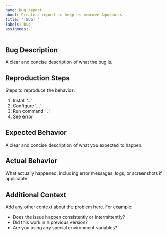 ```yaml
---
name: Bug report
about: Create a report to help us improve Aqueducts
title: '[BUG] '
labels: bug
assignees: ''
---
```


## Bug Description
A clear and concise description of what the bug is.

## Reproduction Steps
Steps to reproduce the behavior:
1. Install '...'
2. Configure '...'
3. Run command '...'
4. See error

## Expected Behavior
A clear and concise description of what you expected to happen.

## Actual Behavior
What actually happened, including error messages, logs, or screenshots if applicable.

## Additional Context
Add any other context about the problem here. For example:
- Does the issue happen consistently or intermittently?
- Did this work in a previous version?
- Are you using any special environment variables?
